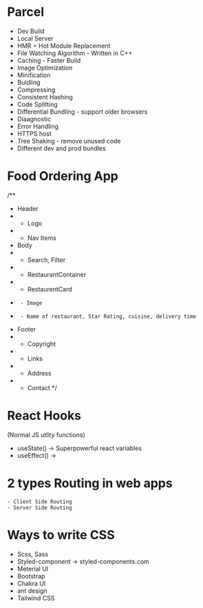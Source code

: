 

# Parcel
- Dev Build
- Local Server
- HMR = Hot Module Replacement
- File Watching Algorithm - Written in C++
- Caching - Faster Build
- Image Optimization
- Minification
- Buldling
- Compressing
- Consistent Hashing
- Code Splitting
- Differential Bundling - support older browsers
- Diaagnostic
- Error Handling
- HTTPS host
- Tree Shaking - remove unused code
- Different dev and prod bundles

# Food Ordering App
/**
 * Header
 * - Logo
 * - Nav Items 
 * Body
 * - Search, Filter
 * - RestaurantContainer
 *   -  RestaurentCard
 *      - Image
 *      - Name of restaurant, Star Rating, cuisine, delivery time
 * Footer
 * - Copyright
 * - Links
 * - Address
 * - Contact
 */


 # React Hooks
  (Normal JS utlity functions)

  - useState() -> Superpowerful react variables
  - useEffect() -> 

 # 2 types Routing in web apps
    - Client Side Routing
    - Server Side Routing


# Ways to write CSS
   - Scss, Sass
   - Styled-component -> styled-components.com
   - Meterial UI
   - Bootstrap
   - Chakra UI
   - ant design
   - Tailwind CSS
